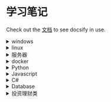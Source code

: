 # 学习笔记

Check out the [文档](https://docsify.js.org/#/zh-cn/) to see docsify in use.

<details>
    <summary>windows</summary>
    <li><a href="windows/wsl.md" title="WSL 开启及配置">WSL</a></li>
    <li><a href="windows/win10激活.md">win10激活</a></li>
    <li><a href="windows/win10加上右键菜单文件哈希校验功能.md">Win10 加上右键菜单文件哈希校验功能</a></li>
    <li><a href="windows/win10自启动目录.md">win10自启动目录</a></li>
    <li><a href="windows/常用批处理.md">常用批处理</a></li>
    <li><a href="windows/局域网远程关机.md">局域网远程关机</a></li>
</details>

<details>
    <summary>linux</summary>
    <li><a href="linux/asus.md">Asus路由器</a></li>
</details>

<details>
    <summary>服务器</summary>
    <li><a href="服务器/IIS反向代理.md">IIS 反向代理</a></li>
    <li><a href="服务器/Keepalived.md">Keepalived</a></li>
</details>
  
<details>
    <summary>docker</summary>
    <li><a href="docker/nginx.md" title="Docker中配置Nginx">Docker中配置Nginx</a></li>
    <li><a href="docker/mysql.md" title="Docker中配置Mysql">Docker中配置Mysql</a></li>
</details>

<details>
    <summary>Python</summary>
    <li><a href="python/Windows下用venv创建虚拟环境.md">Windows下用venv创建虚拟环境</a></li>
    <li><a href="python/conda使用方法.md">conda使用方法</a></li>
    <li><a href="python/ffmpeg.md" title="py+ffmpeg的使用方法">ffmpeg</a></li>
</details>

<details>
    <summary>Javascript</summary>
    <li><a href="js/JavaScript开发者应懂的概念.md">JavaScript开发者应懂的概念</a></li>
    <li><a href="js/浏览器跨Tab窗口通信原理及应用实践.md">浏览器跨 Tab 窗口通信原理及应用实践</a></li>
    <li><a href="js/图片懒加载.md">图片懒加载</a></li>
</details>
  
<details>
    <summary>C#</summary>
    <li><a href="csharp/CSharp代码混淆+加壳.md">C# .net 代码混淆、加壳</a></li>
    <li><a href="csharp/CSharp用命令编译解决方案和项目.md">C# 用命令编译解决方案和项目</a></li>
</details>
  
<details>
    <summary>Database</summary>
    <details>
        <summary>mysql</summary>
        <li><a href="db/mysql/Mariadb主从复制.md">Mariadb 主从复制</a></li>
    </details>
</details>

<details>
    <summary>投资理财类</summary>
    <li><a href="投资理财/冲刺白马股.md">冲刺白马股</a></li>
    <li><a href="投资理财/怎样选择成长股.md">怎样选择成长股【小休伊特·海瑟曼】</a></li>
</details>


